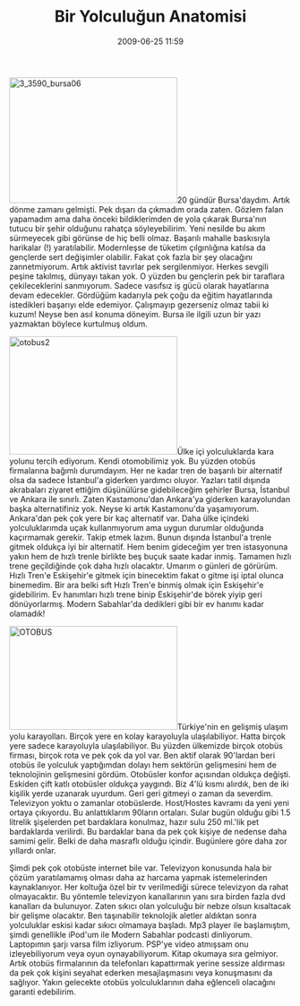 ﻿---
layout: post
title: Bir Yolculu&#287;un Anatomisi
date: 2009-06-25 11:59
comments: true
categories: []
---
<img class="alignleft size-medium wp-image-954" title="3_3590_bursa06" src="http://onurbaykal.com.tr/wp-content/uploads/2009/06/3_3590_bursa06-300x224.jpg" alt="3_3590_bursa06" width="300" height="224" />20 gündür Bursa'daydım. Artık dönme zamanı gelmişti. Pek dışarı da çıkmadım orada zaten. Gözlem falan yapamadım ama daha önceki bildiklerimden de yola çıkarak Bursa'nın tutucu bir şehir olduğunu rahatça söyleyebilirim. Yeni nesilde bu akım sürmeyecek gibi görünse de hiç belli olmaz. Başarılı mahalle baskısıyla harikalar (!) yaratılabilir. Modernleşse de tüketim çılgınlığına katılsa da gençlerde sert değişimler olabilir. Fakat çok fazla bir şey olacağını zannetmiyorum. Artık aktivist tavırlar pek sergilenmiyor. Herkes sevgili peşine takılmış, dünyayı takan yok. O yüzden bu gençlerin pek bir taraflara çekileceklerini sanmıyorum. Sadece vasıfsız iş gücü olarak hayatlarına devam edecekler. Gördüğüm kadarıyla pek çoğu da eğitim hayatlarında istedikleri başarıyı elde edemiyor. Çalışmayıp gezerseniz olmaz tabii ki kuzum! Neyse ben asıl konuma döneyim. Bursa ile ilgili uzun bir yazı yazmaktan böylece kurtulmuş oldum.

<img class="alignright size-medium wp-image-956" title="otobus2" src="http://onurbaykal.com.tr/wp-content/uploads/2009/06/otobus2-300x211.jpg" alt="otobus2" width="300" height="211" />Ülke içi yolculuklarda kara yolunu tercih ediyorum. Kendi otomobilimiz yok. Bu yüzden otobüs firmalarına bağımlı durumdayım. Her ne kadar tren de başarılı bir alternatif olsa da sadece İstanbul'a giderken yardımcı oluyor. Yazları tatil dışında akrabaları ziyaret ettiğim düşünülürse gidebileceğim şehirler Bursa, İstanbul ve Ankara ile sınırlı. Zaten Kastamonu'dan Ankara'ya giderken karayolundan başka alternatifiniz yok. Neyse ki artık Kastamonu'da yaşamıyorum. Ankara'dan pek çok yere bir kaç alternatif var. Daha ülke içindeki yolculuklarımda uçak kullanmıyorum ama uygun durumlar olduğunda kaçırmamak gerekir. Takip etmek lazım. Bunun dışında İstanbul'a trenle gitmek oldukça iyi bir alternatif. Hem benim gideceğim yer tren istasyonuna yakın hem de hızlı trenle birlikte beş buçuk saate kadar inmiş. Tamamen hızlı trene geçildiğinde çok daha hızlı olacaktır. Umarım o günleri de görürüm. Hızlı Tren'e Eskişehir'e gitmek için binecektim fakat o gitme işi iptal olunca binemedim. Bir ara belki sıft Hızlı Tren'e binmiş olmak için Eskişehir'e gidebilirim. Ev hanımları hızlı trene binip Eskişehir'de börek yiyip geri dönüyorlarmış. Modern Sabahlar'da dedikleri gibi bir ev hanımı kadar olamadık!

<img class="alignleft size-medium wp-image-958" title="OTOBUS" src="http://onurbaykal.com.tr/wp-content/uploads/2009/06/OTOBUS-300x185.jpg" alt="OTOBUS" width="300" height="185" />Türkiye'nin en gelişmiş ulaşım yolu karayolları. Birçok yere en kolay karayoluyla ulaşılabiliyor. Hatta birçok yere sadece karayoluyla ulaşılabiliyor. Bu yüzden ülkemizde birçok otobüs firması, birçok rota ve pek çok da yol var. Ben aktif olarak 90'lardan beri otobüs ile yolculuk yaptığımdan dolayı hem sektörün gelişmesini hem de teknolojinin gelişmesini gördüm. Otobüsler konfor açısından oldukça değişti. Eskiden çift katlı otobüsler oldukça yaygındı. Biz 4'lü kısmı alırdık, ben de iki kişilik yerde uzanarak uyurdum. Geri geri gitmeyi o zaman da severdim. Televizyon yoktu o zamanlar otobüslerde. Host/Hostes kavramı da yeni yeni ortaya çıkıyordu. Bu anlattıklarım 90ların ortaları. Sular bugün olduğu gibi 1.5 litrelik şişelerden pet bardaklara konulmaz, hazır sulu 250 ml.'lik pet bardaklarda verilirdi. Bu bardaklar bana da pek çok kişiye de nedense daha samimi gelir. Belki de daha masraflı olduğu içindir. Bugünlere göre daha zor yıllardı onlar.

Şimdi pek çok otobüste internet bile var. Televizyon konusunda hala bir çözüm yaratılamamış olması daha az harcama yapmak istemelerinden kaynaklanıyor. Her koltuğa özel bir tv verilmediği sürece televizyon da rahat olmayacaktır. Bu yöntemle televizyon kanallarının yanı sıra birden fazla dvd kanalları da bulunuyor. Zaten sıkıcı olan yolculuğu bir nebze olsun kısaltacak bir gelişme olacaktır. Ben taşınabilir teknolojik aletler aldıktan sonra yolculuklar eskisi kadar sıkıcı olmamaya başladı. Mp3 player ile başlamıştım, şimdi genellikle iPod'um ile Modern Sabahlar podcasti dinliyorum. Laptopımın şarjı varsa film izliyorum. PSP'ye video atmışsam onu izleyebiliyorum veya oyun oynayabiliyorum. Kitap okumaya sıra gelmiyor. Artık otobüs firmalarının da telefonları kapattırmak yerine sessize aldırması da pek çok kişini seyahat ederken mesajlaşmasını veya konuşmasını da sağlıyor. Yakın gelecekte otobüs yolculuklarının daha eğlenceli olacağını garanti edebilirim.
